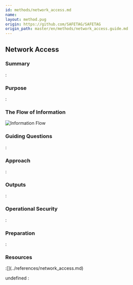 ```yaml
---
id: methods/network_access.md
name: 
layout: method.pug
origin: https://github.com/SAFETAG/SAFETAG
origin_path: master/en/methods/network_access.guide.md
---
```

## Network Access

### Summary
:[](../methods/network_access/summary.md)
### Purpose
:[](../methods/network_access/purpose.md)
### The Flow of Information
![ Information Flow](images/info_flows/network_access.svg)

### Guiding Questions
:[](../methods/network_access/guiding_questions.md)
### Approach
:[](../methods/network_access/approaches.md)
### Outputs
:[](../methods/network_access/output.md)
### Operational Security
:[](../methods/network_access/operational_security.md)
### Preparation
:[](../methods/network_access/preparation.md)



### Resources

<div class="greybox">
:[](../references/network_access.md)
</div>



undefined
:[](../references/footnotes.md)

